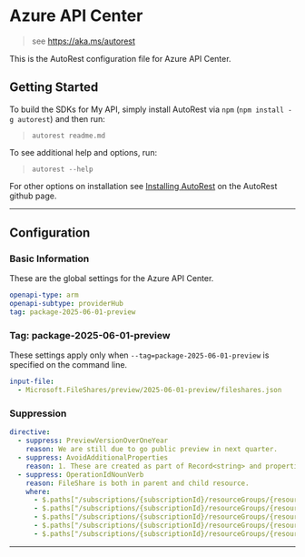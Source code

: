 # Azure API Center

> see https://aka.ms/autorest

This is the AutoRest configuration file for Azure API Center.

## Getting Started

To build the SDKs for My API, simply install AutoRest via `npm` (`npm install -g autorest`) and then run:

> `autorest readme.md`

To see additional help and options, run:

> `autorest --help`

For other options on installation see [Installing AutoRest](https://aka.ms/autorest/install) on the AutoRest github page.

---

## Configuration

### Basic Information

These are the global settings for the Azure API Center.

``` yaml
openapi-type: arm
openapi-subtype: providerHub
tag: package-2025-06-01-preview
```

### Tag: package-2025-06-01-preview

These settings apply only when `--tag=package-2025-06-01-preview` is specified on the command line.

```yaml $(tag) == 'package-2025-06-01-preview'
input-file:
  - Microsoft.FileShares/preview/2025-06-01-preview/fileshares.json
```

### Suppression

``` yaml
directive:
  - suppress: PreviewVersionOverOneYear
    reason: We are still due to go public preview in next quarter.
  - suppress: AvoidAdditionalProperties
    reason: 1. These are created as part of Record<string> and properties constructs.
  - suppress: OperationIdNounVerb
    reason: FileShare is both in parent and child resource.
    where:
      - $.paths["/subscriptions/{subscriptionId}/resourceGroups/{resourceGroupName}/providers/Microsoft.FileShares/fileShares/{resourceName}/fileShareSnapshots"].get.operationId
      - $.paths["/subscriptions/{subscriptionId}/resourceGroups/{resourceGroupName}/providers/Microsoft.FileShares/fileShares/{resourceName}/fileShareSnapshots/{name}"].put.operationId
      - $.paths["/subscriptions/{subscriptionId}/resourceGroups/{resourceGroupName}/providers/Microsoft.FileShares/fileShares/{resourceName}/fileShareSnapshots/{name}"].get.operationId
      - $.paths["/subscriptions/{subscriptionId}/resourceGroups/{resourceGroupName}/providers/Microsoft.FileShares/fileShares/{resourceName}/fileShareSnapshots/{name}"].delete.operationId
      - $.paths["/subscriptions/{subscriptionId}/resourceGroups/{resourceGroupName}/providers/Microsoft.FileShares/fileShares/{resourceName}/fileShareSnapshots/{name}"].patch.operationId
```

---
